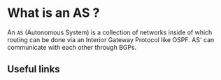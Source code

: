 # What is an AS ?

An `AS` (Autonomous System) is a collection of networks inside of which routing can be done via an Interior Gateway Protocol like OSPF. AS' can communicate with each other through BGPs.

## Useful links
